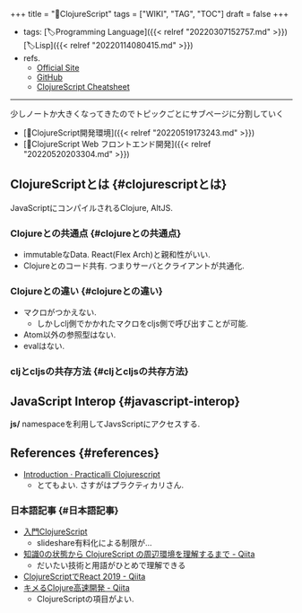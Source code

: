 +++
title = "📁ClojureScript"
tags = ["WIKI", "TAG", "TOC"]
draft = false
+++

-   tags: [🏷Programming Language]({{< relref "20220307152757.md" >}}) [🏷Lisp]({{< relref "20220114080415.md" >}})
-   refs.
    -   [Official Site](https://clojurescript.org/)
    -   [GitHub](https://github.com/clojure/clojurescript)
    -   [ClojureScript Cheatsheet](https://cljs.info/cheatsheet/)

---

少しノートか大きくなってきたのでトピックごとにサブページに分割していく

-   [📝ClojureScript開発環境]({{< relref "20220519173243.md" >}})
-   [📝ClojureScript Web フロントエンド開発]({{< relref "20220520203304.md" >}})


## ClojureScriptとは {#clojurescriptとは}

JavaScriptにコンパイルされるClojure, AltJS.


### Clojureとの共通点 {#clojureとの共通点}

-   immutableなData. React(Flex Arch)と親和性がいい.
-   Clojureとのコード共有. つまりサーバとクライアントが共通化.


### Clojureとの違い {#clojureとの違い}

-   マクロがつかえない.
    -   しかしclj側でかかれたマクロをcljs側で呼び出すことが可能.
-   Atom以外の参照型はない.
-   evalはない.


### cljとcljsの共存方法 {#cljとcljsの共存方法}


## JavaScript Interop {#javascript-interop}

**js/** namespaceを利用してJavsScriptにアクセスする.


## References {#references}

-   [Introduction · Practicalli Clojurescript](https://practical.li/clojurescript/)
    -   とてもよい. さすがはプラクティカリさん.


### 日本語記事 {#日本語記事}

-   [入門ClojureScript](https://www.slideshare.net/sohta/clojurescript-49261407)
    -   slideshare有料化による制限が...
-   [知識0の状態から ClojureScript の周辺環境を理解するまで - Qiita](https://qiita.com/zenwerk/items/d453c351ca31b03858b3)
    -   だいたい技術と用語がひとめで理解できる
-   [ClojureScriptでReact 2019 - Qiita](https://qiita.com/iku000888/items/36fbfa82239775f87567)
-   [キメるClojure高速開発 - Qiita](https://qiita.com/223kazuki/items/afb6341cf73a9173fda0)
    -   ClojureScriptの項目がよい.
